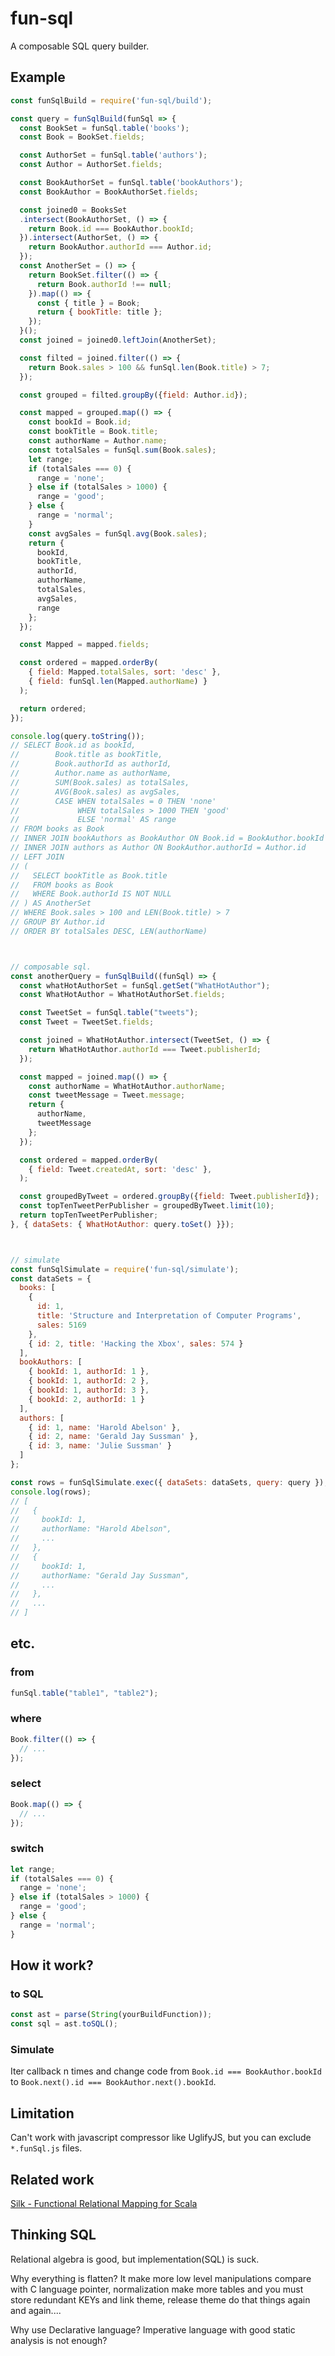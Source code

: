 # fun-sql

A composable SQL query builder.

## Example

```javascript
const funSqlBuild = require('fun-sql/build');

const query = funSqlBuild(funSql => {
  const BookSet = funSql.table('books');
  const Book = BookSet.fields;

  const AuthorSet = funSql.table('authors');
  const Author = AuthorSet.fields;

  const BookAuthorSet = funSql.table('bookAuthors');
  const BookAuthor = BookAuthorSet.fields;

  const joined0 = BooksSet
  .intersect(BookAuthorSet, () => {
    return Book.id === BookAuthor.bookId;
  }).intersect(AuthorSet, () => {
    return BookAuthor.authorId === Author.id;
  });
  const AnotherSet = () => {
    return BookSet.filter(() => {
      return Book.authorId !== null;
    }).map(() => {
      const { title } = Book;
      return { bookTitle: title };
    });
  }();
  const joined = joined0.leftJoin(AnotherSet);

  const filted = joined.filter(() => {
    return Book.sales > 100 && funSql.len(Book.title) > 7;
  });

  const grouped = filted.groupBy({field: Author.id});

  const mapped = grouped.map(() => {
    const bookId = Book.id;
    const bookTitle = Book.title;
    const authorName = Author.name;
    const totalSales = funSql.sum(Book.sales);
    let range;
    if (totalSales === 0) {
      range = 'none';
    } else if (totalSales > 1000) {
      range = 'good';
    } else {
      range = 'normal';
    }
    const avgSales = funSql.avg(Book.sales);
    return {
      bookId,
      bookTitle,
      authorId,
      authorName,
      totalSales,
      avgSales,
      range
    };
  });

  const Mapped = mapped.fields;

  const ordered = mapped.orderBy(
    { field: Mapped.totalSales, sort: 'desc' },
    { field: funSql.len(Mapped.authorName) }
  );

  return ordered;
});

console.log(query.toString());
// SELECT Book.id as bookId,
//        Book.title as bookTitle,
//        Book.authorId as authorId,
//        Author.name as authorName,
//        SUM(Book.sales) as totalSales,
//        AVG(Book.sales) as avgSales,
//        CASE WHEN totalSales = 0 THEN 'none'
//             WHEN totalSales > 1000 THEN 'good'
//             ELSE 'normal' AS range
// FROM books as Book
// INNER JOIN bookAuthors as BookAuthor ON Book.id = BookAuthor.bookId
// INNER JOIN authors as Author ON BookAuthor.authorId = Author.id
// LEFT JOIN
// (
//   SELECT bookTitle as Book.title
//   FROM books as Book
//   WHERE Book.authorId IS NOT NULL
// ) AS AnotherSet
// WHERE Book.sales > 100 and LEN(Book.title) > 7
// GROUP BY Author.id
// ORDER BY totalSales DESC, LEN(authorName)



// composable sql.
const anotherQuery = funSqlBuild((funSql) => {
  const whatHotAuthorSet = funSql.getSet("WhatHotAuthor");
  const WhatHotAuthor = WhatHotAuthorSet.fields;

  const TweetSet = funSql.table("tweets");
  const Tweet = TweetSet.fields;

  const joined = WhatHotAuthor.intersect(TweetSet, () => {
    return WhatHotAuthor.authorId === Tweet.publisherId;
  });

  const mapped = joined.map(() => {
    const authorName = WhatHotAuthor.authorName;
    const tweetMessage = Tweet.message;
    return {
      authorName,
      tweetMessage
    };
  });

  const ordered = mapped.orderBy(
    { field: Tweet.createdAt, sort: 'desc' },
  );

  const groupedByTweet = ordered.groupBy({field: Tweet.publisherId});
  const topTenTweetPerPublisher = groupedByTweet.limit(10);
  return topTenTweetPerPublisher;
}, { dataSets: { WhatHotAuthor: query.toSet() }});



// simulate
const funSqlSimulate = require('fun-sql/simulate');
const dataSets = {
  books: [
    {
      id: 1,
      title: 'Structure and Interpretation of Computer Programs',
      sales: 5169
    },
    { id: 2, title: 'Hacking the Xbox', sales: 574 }
  ],
  bookAuthors: [
    { bookId: 1, authorId: 1 },
    { bookId: 1, authorId: 2 },
    { bookId: 1, authorId: 3 },
    { bookId: 2, authorId: 1 }
  ],
  authors: [
    { id: 1, name: 'Harold Abelson' },
    { id: 2, name: 'Gerald Jay Sussman' },
    { id: 3, name: 'Julie Sussman' }
  ]
};

const rows = funSqlSimulate.exec({ dataSets: dataSets, query: query });
console.log(rows);
// [
//   {
//     bookId: 1,
//     authorName: "Harold Abelson",
//     ...
//   },
//   {
//     bookId: 1,
//     authorName: "Gerald Jay Sussman",
//     ...
//   },
//   ...
// ]
```

## etc.

### from

```javascript
funSql.table("table1", "table2");
```

### where

```javascript
Book.filter(() => {
  // ...
});
```

### select

```javascript
Book.map(() => {
  // ...
});
```

### switch

```javascript
let range;
if (totalSales === 0) {
  range = 'none';
} else if (totalSales > 1000) {
  range = 'good';
} else {
  range = 'normal';
}
```

## How it work?

### to SQL

```javascript
const ast = parse(String(yourBuildFunction));
const sql = ast.toSQL();
```

### Simulate

Iter callback n times and change code from `Book.id === BookAuthor.bookId` to `Book.next().id === BookAuthor.next().bookId`.

## Limitation

Can't work with javascript compressor like UglifyJS, but you can exclude `*.funSql.js` files.

## Related work

[Silk - Functional Relational Mapping for Scala](http://slick.lightbend.com/)

## Thinking SQL

Relational algebra is good, but implementation(SQL) is suck.

Why everything is flatten? It make more low level manipulations compare with C language pointer, normalization make more tables and you must store redundant KEYs and link theme, release theme do that things again and again....

Why use Declarative language? Imperative language with good static analysis is not enough?
